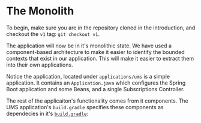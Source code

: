 # The Monolith

To begin, make sure you are in the repository cloned in the introduction, and checkout the `v1` tag: `git checkout v1`.

The application will now be in it's monolithic state. We have used a component-based architecture to make it easier to identify the bounded contexts that exist in our application. This will make it easier to extract them into their own applications.

Notice the application, located under `applications/ums` is a simple application. It contains an `Application.java` which configures the Spring Boot application and some Beans, and a single Subscriptions Controller. 

The rest of the applicaiton's functionality comes from it components. The UMS application's `build.gradle` specifies these components as dependecies in it's [`build.gradle`](../applications/ums/build.gradle):
``````
